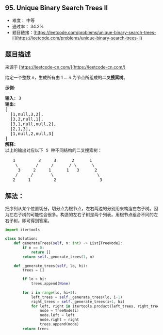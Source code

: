 ## 95. Unique Binary Search Trees II

- 难度： 中等
- 通过率： 34.2%
- 题目链接：[https://leetcode.com/problems/unique-binary-search-trees-ii](https://leetcode.com/problems/unique-binary-search-trees-ii)


## 题目描述

来源于 [https://leetcode-cn.com/](https://leetcode-cn.com/)

<p>给定一个整数 <em>n</em>，生成所有由 1 ...&nbsp;<em>n</em> 为节点所组成的<strong>二叉搜索树</strong>。</p>

<p><strong>示例:</strong></p>

<pre><strong>输入:</strong> 3
<strong>输出:</strong>
[
&nbsp; [1,null,3,2],
&nbsp; [3,2,null,1],
&nbsp; [3,1,null,null,2],
&nbsp; [2,1,3],
&nbsp; [1,null,2,null,3]
]
<strong>解释:</strong>
以上的输出对应以下 5 种不同结构的二叉搜索树：

   1         3     3      2      1
    \       /     /      / \      \
     3     2     1      1   3      2
    /     /       \                 \
   2     1         2                 3
</pre>


## 解法：

把序列从某个位置切分，切分点为根节点，左右两边的分别用来构造左右子树。因为左右子树的可能性会很多。构造的左右子树是两个列表。用根节点组合不同的左右子树，即可得到答案。

```python
import itertools

class Solution:
    def generateTrees(self, n: int) -> List[TreeNode]:
        if n == 0:
            return []
        return self._generate_trees(1, n)
    
    def _generate_trees(self, lo, hi):
        trees = []

        if lo > hi:
            trees.append(None)
        
        for i in range(lo, hi+1):
            left_trees = self._generate_trees(lo, i-1)
            right_trees = self._generate_trees(i+1, hi)
            for left, right in itertools.product(left_trees, right_trees):
                node = TreeNode(i)
                node.left = left
                node.right = right
                trees.append(node)
        return trees
```